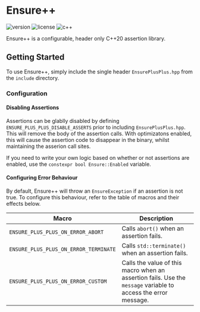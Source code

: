 # Ensure++

![version](https://img.shields.io/badge/Version-0.1-blue)
![license](https://img.shields.io/badge/License-MIT-blue)
![c++](https://img.shields.io/badge/C++-20-blue)

Ensure++ is a configurable, header only C++20 assertion library.

## Getting Started

To use Ensure++, simply include the single header `EnsurePlusPlus.hpp` from the `include` directory.

### Configuration

#### Disabling Assertions

Assertions can be glablly disabled by defining `ENSURE_PLUS_PLUS_DISABLE_ASSERTS` prior to including `EnsurePlusPlus.hpp`.
This will remove the body of the assertion calls.
With optimizatons enabled, this will cause the assertion code to disappear in the binary, whilst maintaining the asserion call sites.

If you need to write your own logic based on whether or not assertions are enabled, use the `constexpr bool Ensure::Enabled` variable.

#### Configuring Error Behaviour

By default, Ensure++ will throw an `EnsureException` if an assertion is not true.
To configure this behaviour, refer to the table of macros and their effects below.

| Macro | Description |
| ----- | ----------- |
| `ENSURE_PLUS_PLUS_ON_ERROR_ABORT` | Calls `abort()` when an assertion fails. |
| `ENSURE_PLUS_PLUS_ON_ERROR_TERMINATE` | Calls `std::terminate()` when an assertion fails. |
| `ENSURE_PLUS_PLUS_ON_ERROR_CUSTOM` | Calls the value of this macro when an assertion fails. Use the `message` variable to access the error message. |
